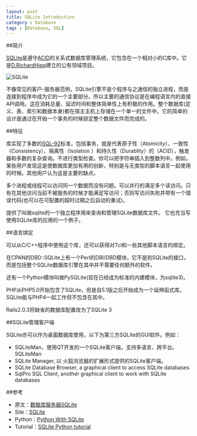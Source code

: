 ```yaml
---
layout: post
title: SQLite Introduction
category : Database
tags : [Database, SQL]
---
```


##简介

[SQLite](http://www.sqlite.org/)是遵守[ACID](http://en.wikipedia.org/wiki/ACID)的关系式数据库管理系统，它包含在一个相对小的C库中。它是[D.RichardHipp](http://en.wikipedia.org/wiki/D._Richard_Hipp)建立的公有领域项目。

![SQLite](http://www.ostools.net/uploads/apidocs/sqlite/images/sqlite370_banner.gif)

不像常见的客户-服务器范例，SQLite引擎不是个程序与之通信的独立进程，而是连接到程序中成为它的一个主要部分。所以主要的通信协议是在编程语言内的直接API调用。这在消耗总量、延迟时间和整体简单性上有积极的作用。整个数据库(定义、表、索引和数据本身)都在宿主主机上存储在一个单一的文件中。它的简单的设计是通过在开始一个事务的时候锁定整个数据文件而完成的。

##特征

库实现了多数的[SQL-92](http://www.contrib.andrew.cmu.edu/~shadow/sql/sql1992.txt)标准，包括事务，就是代表原子性（Atomicity）、一致性（Consistency）、隔离性（Isolation ）和持久性（Durablity）的（ACID），触发器和多数的复杂查询。不进行类型检查。你可以把字符串插入到整数列中。例如，某些用户发现这是使数据库更加有用的创新，特别是与无类型的脚本语言一起使用的时候。其他用户认为这是主要的缺点。

多个进程或线程可以访问同一个数据而没有问题。可以并行的满足多个读访问。只有在其他访问当前不被服务的时候才能满足写访问；否则写访问失败并带有一个错误代码(也可以在可配置的超时过期之后自动的重试)。

提供了叫做sqlite的一个独立程序用来查询和管理SQLite数据库文件。 它也充当写使用SQLite库的应用的一个例子。

##语言绑定

可以从C/C++程序中使用这个库，还可以获得对Tcl和一些其他脚本语言的绑定。

在CPAN的DBD::SQLite上有一个Perl的DBI/DBD模块，它不是到SQLite的接口，而是包括整个SQLite数据库引擎在其中并不需要任何额外的软件。

还有一个Python模块叫做PySQLite(现在已经成为标准的内建模块，为sqlite3)。

PHP从PHP5.0开始包含了SQLite，但是自5.1版之后开始成为一个延伸函式库。SQLite能与PHP4一起工作但不包含在其中。

Rails2.0.3将缺省的数据库配置改为了SQLite 3

##SQLite管理客户端

SQLite亦可以作为桌面数据库使用，以下为第三方SQLite的GUI软件。例如：

* SQLiteMan，使用QT开发的一个SQLite客户端，支持多语言、跨平台。SQLiteMan
* SQLite Manager, 以 火狐浏览器的扩展形式提供的SQLite客户端。
* SQLite Database Browser, a graphical client to access SQLite databases
* SqlPro SQL Client, another graphical client to work with SQLite databases

##参考

 * 原文：[数据库服务器SQLite](http://www.oschina.net/p/sqlite)
 * Site：[SQLite](http://www.sqlite.org/)
 * Python：[Python With SQLite](http://docs.python.org/release/2.5.2/lib/module-sqlite3.html)
 * Tutorial：[SQLite Python tutorial](http://zetcode.com/db/sqlitepythontutorial/)
